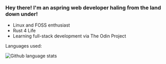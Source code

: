 ### Hey there! I'm an aspring web developer haling from the land down under!

-  Linux and FOSS enthusiast
-  Rust 4 Life
-  Learning full-stack development via The Odin Project
  



Languages used:
<p><img align="left" src="https://github-readme-stats.vercel.app/api/top-langs?username=oliverjhn&show_icons=true&locale=en&exclude_repo=yet-another-metroidvania&theme=github_dark" alt="Github language stats" /></p>
